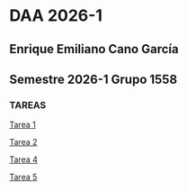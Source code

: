 # DAA 2026-1
## Enrique Emiliano Cano García
## Semestre 2026-1 Grupo 1558
### TAREAS
[Tarea 1](https://github.com/kno4/DAA2026-1/tree/main/Tareas/Tarea_1)

[Tarea 2](https://github.com/kno4/DAA2026-1/tree/main/Tareas/Tarea_2)

[Tarea 4](https://github.com/kno4/DAA2026-1/tree/main/Tareas/Tarea_4)

[Tarea 5](https://github.com/kno4/DAA2026-1/tree/main/Tareas/Tarea_5)
